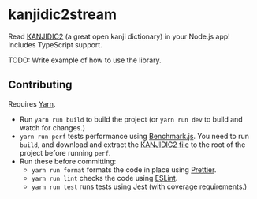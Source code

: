 # kanjidic2stream

Read [KANJIDIC2](https://www.edrdg.org/wiki/index.php/KANJIDIC_Project) (a great
open kanji dictionary) in your Node.js app! Includes TypeScript support.

TODO: Write example of how to use the library.

## Contributing

Requires [Yarn].

* Run `yarn run build` to build the project (or `yarn run dev` to build and
  watch for changes.)
* `yarn run perf` tests performance using [Benchmark.js]. You need to run
  `build`, and download and extract the [KANJIDIC2 file] to the root of the
  project before running `perf`.
* Run these before committing:
  * `yarn run format` formats the code in place using [Prettier].
  * `yarn run lint` checks the code using [ESLint].
  * `yarn run test` runs tests using [Jest] (with coverage requirements.)

[Yarn]: https://yarnpkg.com/
[Benchmark.js]: https://github.com/bestiejs/benchmark.js
[KANJIDIC2 file]: http://www.edrdg.org/kanjidic/kanjidic2.xml.gz
[Prettier]: https://prettier.io/
[ESLint]: https://eslint.org/
[Jest]: https://jestjs.io/
